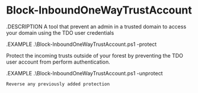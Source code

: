 # Block-InboundOneWayTrustAccount

.DESCRIPTION
    A tool that prevent an admin in a trusted domain to access your domain using the TDO user credentials

.EXAMPLE
    .\Block-InboundOneWayTrustAccount.ps1 -protect

   Protect the incoming trusts outside of your forest by preventing the TDO user account from perform authentication.

.EXAMPLE
    .\Block-InboundOneWayTrustAccount.ps1 -unprotect

    Reverse any previously added protection
